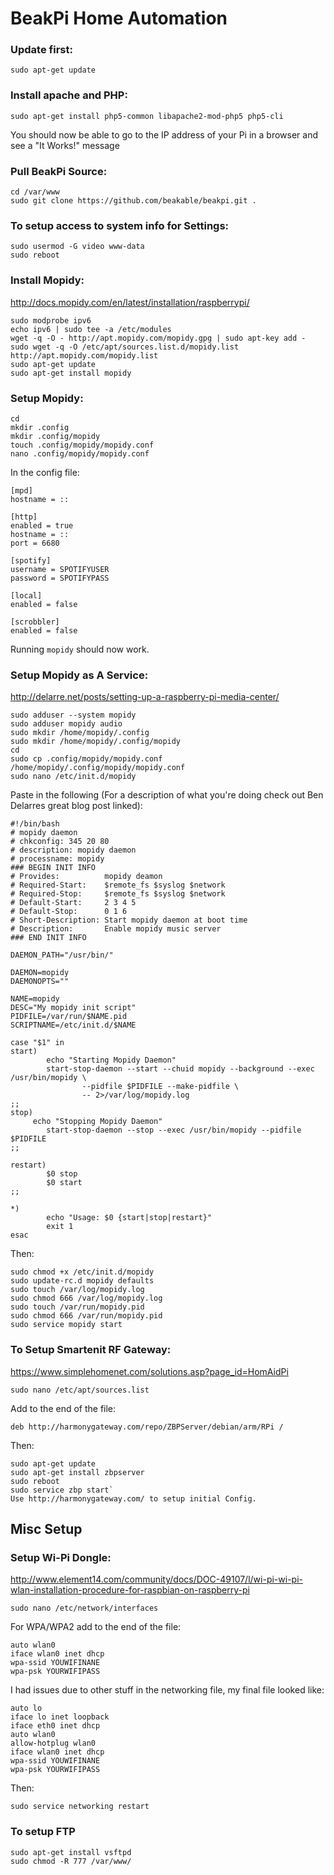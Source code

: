 # BeakPi Home Automation # 

### Update first:

`sudo apt-get update`


### Install apache and PHP:

`sudo apt-get install php5-common libapache2-mod-php5 php5-cli`

You should now be able to go to the IP address of your Pi in a browser and see a "It Works!" message


### Pull BeakPi Source:

```
cd /var/www
sudo git clone https://github.com/beakable/beakpi.git .
```


### To setup access to system info for Settings:

```
sudo usermod -G video www-data
sudo reboot
```

### Install Mopidy:

http://docs.mopidy.com/en/latest/installation/raspberrypi/

```
sudo modprobe ipv6
echo ipv6 | sudo tee -a /etc/modules
wget -q -O - http://apt.mopidy.com/mopidy.gpg | sudo apt-key add -
sudo wget -q -O /etc/apt/sources.list.d/mopidy.list http://apt.mopidy.com/mopidy.list
sudo apt-get update
sudo apt-get install mopidy
```


### Setup Mopidy:

```
cd
mkdir .config
mkdir .config/mopidy
touch .config/mopidy/mopidy.conf
nano .config/mopidy/mopidy.conf
```

In the config file:
```
[mpd]
hostname = ::

[http]
enabled = true
hostname = ::
port = 6680

[spotify]
username = SPOTIFYUSER
password = SPOTIFYPASS

[local]
enabled = false

[scrobbler]
enabled = false
```

Running `mopidy` should now work.


### Setup Mopidy as A Service:

http://delarre.net/posts/setting-up-a-raspberry-pi-media-center/

```
sudo adduser --system mopidy
sudo adduser mopidy audio
sudo mkdir /home/mopidy/.config
sudo mkdir /home/mopidy/.config/mopidy
cd
sudo cp .config/mopidy/mopidy.conf /home/mopidy/.config/mopidy/mopidy.conf
sudo nano /etc/init.d/mopidy
```

Paste in the following (For a description of what you're doing check out Ben Delarres great blog post linked):

```
#!/bin/bash
# mopidy daemon
# chkconfig: 345 20 80
# description: mopidy daemon
# processname: mopidy
### BEGIN INIT INFO
# Provides:          mopidy deamon
# Required-Start:    $remote_fs $syslog $network
# Required-Stop:     $remote_fs $syslog $network
# Default-Start:     2 3 4 5
# Default-Stop:      0 1 6
# Short-Description: Start mopidy daemon at boot time
# Description:       Enable mopidy music server
### END INIT INFO

DAEMON_PATH="/usr/bin/"

DAEMON=mopidy
DAEMONOPTS=""

NAME=mopidy
DESC="My mopidy init script"
PIDFILE=/var/run/$NAME.pid
SCRIPTNAME=/etc/init.d/$NAME

case "$1" in
start)
        echo "Starting Mopidy Daemon"
        start-stop-daemon --start --chuid mopidy --background --exec /usr/bin/mopidy \
                --pidfile $PIDFILE --make-pidfile \
                -- 2>/var/log/mopidy.log
;;
stop)
     echo "Stopping Mopidy Daemon"
        start-stop-daemon --stop --exec /usr/bin/mopidy --pidfile $PIDFILE
;;

restart)
        $0 stop
        $0 start
;;

*)
        echo "Usage: $0 {start|stop|restart}"
        exit 1
esac
```

Then:

```
sudo chmod +x /etc/init.d/mopidy
sudo update-rc.d mopidy defaults
sudo touch /var/log/mopidy.log
sudo chmod 666 /var/log/mopidy.log
sudo touch /var/run/mopidy.pid
sudo chmod 666 /var/run/mopidy.pid
sudo service mopidy start
```


### To Setup Smartenit RF Gateway:

https://www.simplehomenet.com/solutions.asp?page_id=HomAidPi

`sudo nano /etc/apt/sources.list`

Add to the end of the file:

`deb http://harmonygateway.com/repo/ZBPServer/debian/arm/RPi /`

Then:

```
sudo apt-get update
sudo apt-get install zbpserver
sudo reboot
sudo service zbp start`
Use http://harmonygateway.com/ to setup initial Config.
```

## Misc Setup


### Setup Wi-Pi Dongle:

http://www.element14.com/community/docs/DOC-49107/l/wi-pi-wi-pi-wlan-installation-procedure-for-raspbian-on-raspberry-pi

`sudo nano /etc/network/interfaces`

For WPA/WPA2 add to the end of the file:

```
auto wlan0
iface wlan0 inet dhcp
wpa-ssid YOUWIFINANE
wpa-psk YOURWIFIPASS
```


I had issues due to other stuff in the networking file, my final file looked like:

```
auto lo
iface lo inet loopback
iface eth0 inet dhcp
auto wlan0
allow-hotplug wlan0
iface wlan0 inet dhcp
wpa-ssid YOUWIFINANE
wpa-psk YOURWIFIPASS
```

Then:

`sudo service networking restart`


### To setup FTP

```
sudo apt-get install vsftpd
sudo chmod -R 777 /var/www/
```
